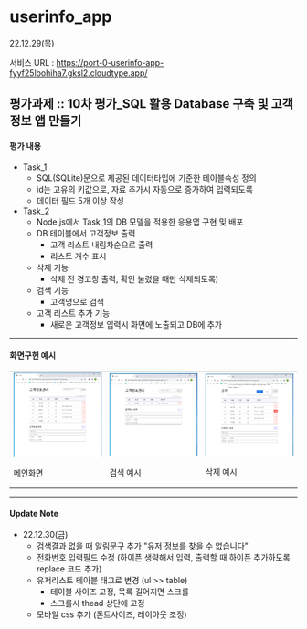 # userinfo_app
22.12.29(목)

서비스 URL : https://port-0-userinfo-app-fyyf25lbohiha7.gksl2.cloudtype.app/

## 평가과제 :: 10차 평가_SQL 활용 Database 구축 및 고객정보 앱 만들기

#### 평가 내용
- Task_1
  - SQL(SQLite)문으로 제공된 데이터타입에 기준한 테이블속성 정의
  - id는 고유의 키값으로, 자료 추가시 자동으로 증가하여 입력되도록
  - 데이터 필드 5개 이상 작성
- Task_2
  - Node.js에서 Task_1의 DB 모델을 적용한 응용앱 구현 및 배포
  - DB 테이블에서 고객정보 출력
    - 고객 리스트 내림차순으로 출력
    - 리스트 개수 표시
  - 삭제 기능
    - 삭제 전 경고창 출력, 확인 눌렀을 때만 삭제되도록)
  - 검색 기능 
    - 고객명으로 검색
  - 고객 리스트 추가 기능
    - 새로운 고객정보 입력시 화면에 노출되고 DB에 추가

---
#### 화면구현 예시

<table>
<tr>
<td><img src="https://github.com/chunjaeilu/userinfo_app/blob/master/public/images/app_01_main.png?raw=true" width="250"><p>메인화면</p></td>
<td><img src="https://github.com/chunjaeilu/userinfo_app/blob/master/public/images/app_02_search.png?raw=true" width="250"><p>검색 예시</p></td>
<td><img src="https://github.com/chunjaeilu/userinfo_app/blob/master/public/images/app_03_del.png?raw=true" width="250"><p>삭제 예시</p></td>
</tr>
</table>

---
#### Update Note
- 22.12.30(금)
  - 검색결과 없을 때 알림문구 추가 "유저 정보를 찾을 수 없습니다"
  - 전화번호 입력필드 수정 (하이픈 생략해서 입력, 출력할 때 하이픈 추가하도록 replace 코드 추가)
  - 유저리스트 테이블 태그로 변경 (ul >> table)
    - 테이블 사이즈 고정, 목록 길어지면 스크롤
    - 스크롤시 thead 상단에 고정
  - 모바일 css 추가 (폰트사이즈, 레이아웃 조정)




